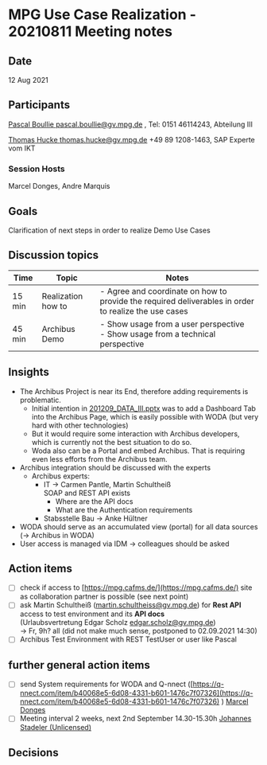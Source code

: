 # MPG Use Case Realization - 20210811 Meeting notes

## Date

12 Aug 2021

## Participants

[Pascal Boullie <pascal.boullie@gv.mpg.de>](https://ox.hosteurope.de/appsuite/#) , Tel: 0151 46114243, Abteilung III

[Thomas Hucke <thomas.hucke@gv.mpg.de>](https://ox.hosteurope.de/appsuite/#) +49 89 1208-1463, SAP Experte vom IKT

### Session Hosts

Marcel Donges, Andre Marquis

## Goals

Clarification of next steps in order to realize Demo Use Cases

## Discussion topics

| Time | Topic | Notes |
| --- | --- | --- |
| 15 min | Realization how to | - Agree and coordinate on how to provide the required deliverables in order to realize the use cases |
| 45 min | Archibus Demo | - Show usage from a user perspective<br>- Show usage from a technical perspective |

## Insights

- The Archibus Project is near its End, therefore adding requirements is problematic.
  - Initial intention in [201209\_DATA\_III.pptx](https://2cu.atlassian.net/wiki/download/attachments/901742597/201209_DATA_III.pptx?api=v2) was to add a Dashboard Tab into the Archibus Page, which is easily possible with WODA (but very hard with other technologies)
  - But it would require some interaction with Archibus developers, which is currently not the best situation to do so.
  - Woda also can be a Portal and embed Archibus. That is requiring even less efforts from the Archibus team.
- Archibus integration should be discussed with the experts
  - Archibus experts:
    - IT → Carmen Pantle, Martin Schultheiß  
SOAP and REST API exists
      - Where are the API docs
      - What are the Authentication requirements
    - Stabsstelle Bau → Anke Hültner
- WODA should serve as an accumulated view (portal) for all data sources (→ Archibus in WODA)
- User access is managed via IDM → colleagues should be asked

## Action items

- [ ] check if access to [https://mpg.cafms.de/](https://mpg.cafms.de/) site as collaboration partner is possible (see next point)
- [ ] ask Martin Schultheiß ([martin.schultheiss@gv.mpg.de](mailto:martin.schultheiss@gv.mpg.de)) for **Rest API** access to test environment and its **API docs**  
(Urlaubsvertretung Edgar Scholz [edgar.scholz@gv.mpg.de](mailto:edgar.scholz@gv.mpg.de))  
→ Fr, 9h? all (did not make much sense, postponed to 02.09.2021 14:30)
- [ ] Archibus Test Environment with REST TestUser or user like Pascal

## further general action items

- [ ] send System requirements for WODA and Q-nnect ([https://q-nnect.com/item/b40068e5-6d08-4331-b601-1476c7f07326](https://q-nnect.com/item/b40068e5-6d08-4331-b601-1476c7f07326) ) [Marcel Donges](https://2cu.atlassian.net/wiki/people/557058:26fa7b10-cf49-473c-81c1-fee4e574a9f7?ref=confluence)
- [ ] Meeting interval 2 weeks, next 2nd September 14.30-15.30h [Johannes Stadeler (Unlicensed)](https://2cu.atlassian.net/wiki/people/5f20202bcdb7b4001bb74161?ref=confluence)

## Decisions
